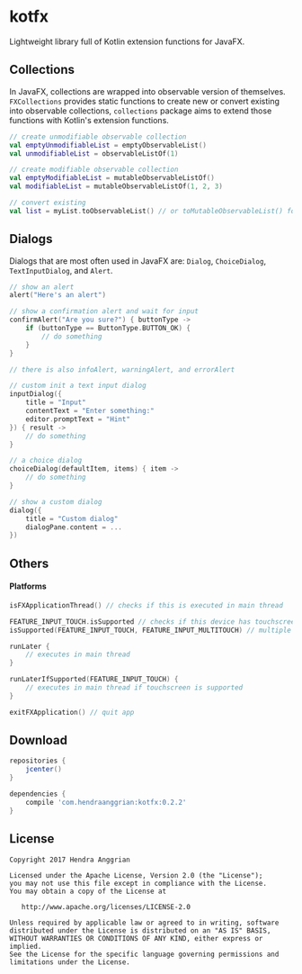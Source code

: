 kotfx
=====
Lightweight library full of Kotlin extension functions for JavaFX.

Collections
-----------
In JavaFX, collections are wrapped into observable version of themselves.
`FXCollections` provides static functions to create new or convert existing into observable collections,
`collections` package aims to extend those functions with Kotlin's extension functions.

```kotlin
// create unmodifiable observable collection
val emptyUnmodifiableList = emptyObservableList()
val unmodifiableList = observableListOf(1)

// create modifiable observable collection
val emptyModifiableList = mutableObservableListOf()
val modifiableList = mutableObservableListOf(1, 2, 3)

// convert existing
val list = myList.toObservableList() // or toMutableObservableList() for modifiable version
```

Dialogs
-------
Dialogs that are most often used in JavaFX are: `Dialog`, `ChoiceDialog`, `TextInputDialog`, and `Alert`.

```kotlin
// show an alert
alert("Here's an alert")

// show a confirmation alert and wait for input
confirmAlert("Are you sure?") { buttonType ->
    if (buttonType == ButtonType.BUTTON_OK) {
        // do something
    }
}

// there is also infoAlert, warningAlert, and errorAlert

// custom init a text input dialog
inputDialog({
    title = "Input"
    contentText = "Enter something:"
    editor.promptText = "Hint"
}) { result ->
    // do something
}

// a choice dialog
choiceDialog(defaultItem, items) { item ->
    // do something
}

// show a custom dialog
dialog({
    title = "Custom dialog"
    dialogPane.content = ...
})
```

Others
------
#### Platforms
```kotlin
isFXApplicationThread() // checks if this is executed in main thread

FEATURE_INPUT_TOUCH.isSupported // checks if this device has touchscreen
isSupported(FEATURE_INPUT_TOUCH, FEATURE_INPUT_MULTITOUCH) // multiple features check

runLater {
    // executes in main thread
}

runLaterIfSupported(FEATURE_INPUT_TOUCH) {
    // executes in main thread if touchscreen is supported
}

exitFXApplication() // quit app
```

Download
--------
```gradle
repositories {
    jcenter()
}

dependencies {
    compile 'com.hendraanggrian:kotfx:0.2.2'
}
```

License
-------
    Copyright 2017 Hendra Anggrian

    Licensed under the Apache License, Version 2.0 (the "License");
    you may not use this file except in compliance with the License.
    You may obtain a copy of the License at

       http://www.apache.org/licenses/LICENSE-2.0

    Unless required by applicable law or agreed to in writing, software
    distributed under the License is distributed on an "AS IS" BASIS,
    WITHOUT WARRANTIES OR CONDITIONS OF ANY KIND, either express or implied.
    See the License for the specific language governing permissions and
    limitations under the License.